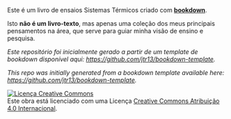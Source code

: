 Este é um livro de ensaios Sistemas Térmicos criado com **[bookdown](https://github.com/rstudio/bookdown)**.

Isto **não é um livro-texto**, mas apenas uma coleção dos meus principais pensamentos na área, que serve para guiar minha visão de ensino e pesquisa.

*Este repositório foi inicialmente gerado a partir de um template de bookdown disponível aqui: https://github.com/jtr13/bookdown-template.*

*This repo was initially generated from a bookdown template available here: https://github.com/jtr13/bookdown-template.*

<a rel="license" href="http://creativecommons.org/licenses/by/4.0/"><img alt="Licença Creative Commons" style="border-width:0" src="https://i.creativecommons.org/l/by/4.0/88x31.png" /></a><br />Este obra está licenciado com uma Licença <a rel="license" href="http://creativecommons.org/licenses/by/4.0/">Creative Commons Atribuição 4.0 Internacional</a>.
